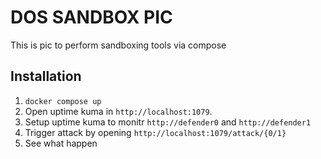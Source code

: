 # DOS SANDBOX PIC

This is pic to perform sandboxing tools via compose


## Installation
1. `docker compose up`
2. Open uptime kuma in `http://localhost:1079`.
3. Setup uptime kuma to monitr `http://defender0` and `http://defender1`
4. Trigger attack by opening `http://localhost:1079/attack/{0/1}`
5. See what happen
